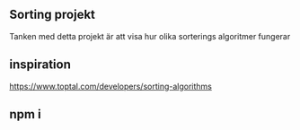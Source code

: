 ## Sorting projekt

Tanken med detta projekt är att visa hur olika sorterings algoritmer fungerar

## inspiration

 https://www.toptal.com/developers/sorting-algorithms 

## npm i 

